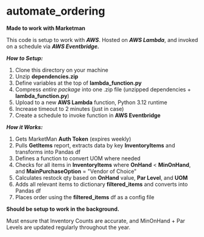 # automate_ordering

**Made to work with Marketman**

This code is setup to work with ***AWS***. Hosted on ***AWS Lambda***, and invoked on a schedule via ***AWS Eventbridge.***

***How to Setup:***

1. Clone this directory on your machine
2. Unzip **dependencies.zip**
3. Define variables at the top of **lambda_function.py**
4. Compress *entire package* into one .zip file (unzipped dependencies + **lambda_function.py**)
5. Upload to a new **AWS Lambda** function, Python 3.12 runtime
6. Increase timeout to 2 minutes (just in case)
7. Create a schedule to invoke function in **AWS Eventbridge**


***How it Works:***

1. Gets MarketMan **Auth Token** (expires weekly)
2. Pulls **GetItems** report, extracts data by key **InventoryItems** and transforms into Pandas df
3. Defines a function to convert UOM where needed
4. Checks for all items in **InventoryItems** where **OnHand** < **MinOnHand**, and **MainPurchaseOption** = "Vendor of Choice"
5. Calculates restock qty based on **OnHand** value, **Par Level**, and **UOM**
6. Adds all relevant items to dictionary **filtered_items** and converts into Pandas df
7. Places order using the **filtered_items** df as a config file

**Should be setup to work in the background.**

Must ensure that Inventory Counts are accurate, and MinOnHand + Par Levels are updated regularly throughout the year.

